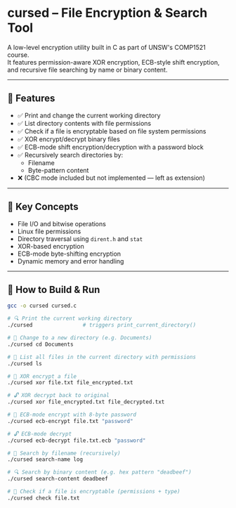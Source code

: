 # cursed – File Encryption & Search Tool

A low-level encryption utility built in C as part of UNSW's COMP1521 course.  
It features permission-aware XOR encryption, ECB-style shift encryption, and recursive file searching by name or binary content.

---

## 🔧 Features

- ✅ Print and change the current working directory
- ✅ List directory contents with file permissions
- ✅ Check if a file is encryptable based on file system permissions
- ✅ XOR encrypt/decrypt binary files
- ✅ ECB-mode shift encryption/decryption with a password block
- ✅ Recursively search directories by:
  - Filename
  - Byte-pattern content
- ❌ (CBC mode included but not implemented — left as extension)

---

## 🧠 Key Concepts

- File I/O and bitwise operations
- Linux file permissions
- Directory traversal using `dirent.h` and `stat`
- XOR-based encryption
- ECB-mode byte-shifting encryption
- Dynamic memory and error handling

---

## 🚀 How to Build & Run

```bash
gcc -o cursed cursed.c

# 🔍 Print the current working directory
./cursed                # triggers print_current_directory()

# 📁 Change to a new directory (e.g. Documents)
./cursed cd Documents

# 📂 List all files in the current directory with permissions
./cursed ls

# 🔐 XOR encrypt a file
./cursed xor file.txt file_encrypted.txt

# 🔓 XOR decrypt back to original
./cursed xor file_encrypted.txt file_decrypted.txt

# 🔐 ECB-mode encrypt with 8-byte password
./cursed ecb-encrypt file.txt "password"

# 🔓 ECB-mode decrypt
./cursed ecb-decrypt file.txt.ecb "password"

# 🔎 Search by filename (recursively)
./cursed search-name log

# 🔍 Search by binary content (e.g. hex pattern "deadbeef")
./cursed search-content deadbeef

# 🧪 Check if a file is encryptable (permissions + type)
./cursed check file.txt
